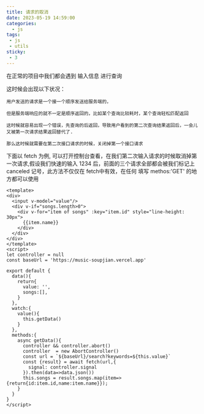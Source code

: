 ```yaml
---
title: 请求的取消
date: 2023-05-19 14:59:00
categories:
  - js
tags: 
 - js
 - utils
sticky:
 - 3
---
```


在正常的项目中我们都会遇到 输入信息 进行查询

这时候会出现以下状况：

    用户发送的请求是一个接一个顺序发送给服务端的，
    
    但是服务端响应的就不一定是顺序返回的，比如某个查询比较耗时，某个查询轻松匹配返回

    这时候就容易出现一个错误，先查询的后返回，导致用户看到的第二次查询结果返回后，一会儿又被第一次请求结果返回替代了.
    
    那么这时候就需要在第二次接口请求的时候，关闭掉第一个接口请求

下面以 fetch 为例, 可以打开控制台查看，在我们第二次输入请求的时候取消掉第一次请求,假设我们快速的输入 1234 后，前面的三个请求全部都会被我们标记上 canceled 记号，此方法不仅仅在 fetch中有效，在任何 填写 methos:'GET' 的地方都可以使用
```vue
<template>
<div>
  <input v-model="value"/>
  <div v-if="songs.length>0">
    <div v-for="item of songs" :key="item.id" style="line-height: 30px">
      {{item.name}}
    </div>
  </div>
</div>
</template>
<script>
let controller = null
const baseUrl = 'https://music-soupjian.vercel.app'

export default {
  data(){
    return{
      value: '',
      songs:[],
    }
  },
  watch:{
    value(){
      this.getData()
    }
  },
  methods:{
    async getData(){
      controller && controller.abort()
      controller  = new AbortController() 
      const url = `${baseUrl}/search?keywords=${this.value}`
      const {result} = await fetch(url,{
        signal: controller.signal
      }).then(data=>data.json())
      this.songs = result.songs.map(item=>{return{id:item.id,name:item.name}});
    }
  }
}
</script>

```
<utils-cancelRequest/>

